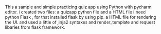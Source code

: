 This a sample and simple practicing quiz app using Python with pycharm editor.
i created two files: a quizapp python file and a HTML file
i need python Flask , for that installed flask by using pip.
a HTML file for rendering the UI.
and used a little of jinja2 syntaxes and render_template and request libaries from flask framework.
